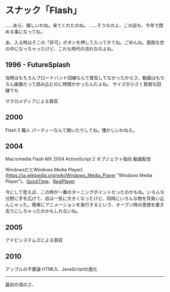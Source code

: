 # スナック「Flash」

……あら、嬉しいわね。来てくれたのね。
……そうなのよ、この店も、今年で閉める事になってね。

あ、入る時はそこの「許可」ボタンを押して入ってきてね。ごめんね。面倒な世の中になっちゃったけど、これも時代の流れなのよね。

## 1996 - FutureSplash

当時はもちろんブロードバンド回線なんて普及してなかったからさ、動画はもちろん画像だって読み込むのに時間かかったんだよね。
サイズが小さく貧弱な回線でも

マクロメディアによる買収

## 2000

Flash 5
職人
パーティーなんて開いたりしてね。懐かしいわねえ。

## 2004

Macromedia Flash MX 2004
ActionScript 2
オブジェクト指向
動画配信


WindowsだとWindows Media Player](https://ja.wikipedia.org/wiki/Windows_Media_Player "Windows Media Player")、[QuickTime](https://ja.wikipedia.org/wiki/QuickTime "QuickTime")、[RealPlayer](https://ja.wikipedia.org/wiki/RealPlayer "RealPlayer")


今にして思えば、この時が一番のターニングポイントだったのかもね。いろんな分野に手を広げて、店は一気に大きくなったけど、同時にいろんな物を背負い込んじゃった。簡単にアニメーションを実行するという、オープン時の思想を置き去りにしちゃったのかもしれないね。

## 2005

アドビシステムズによる買収

## 2010

アップルの不要論
HTML5、JavaScriptの進化

----

最初の頃のさ、

<!--stackedit_data:
eyJoaXN0b3J5IjpbLTY3NzQyNDMzMywxODEyNTQ4NzE0LC0xMT
k1NjQwNTQ5LDE5ODc2NjE3MjIsLTEzNjQyMDkxNzUsLTE5Nzgw
NTQyMiwxMjc3MjU5Mjg1XX0=
-->